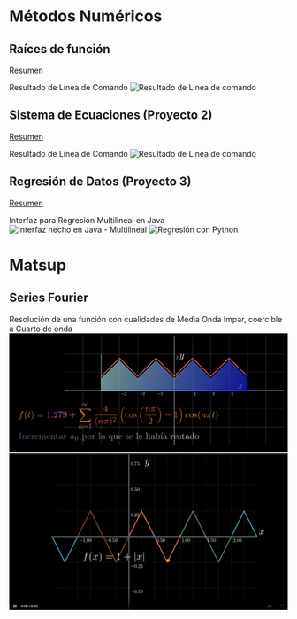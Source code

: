 # Métodos Numéricos
## Raíces de función
[Resumen](resumen/raices_de_función/readme.md)

Resultado de Línea de Comando
![Resultado de Linea de comando](resumen/Sistemas%20de%20Ecuación/image%20java.png)


## Sistema de Ecuaciones (Proyecto 2)
[Resumen](resumen/Regresión/readme.md)

Resultado de Línea de Comando
![Resultado de Linea de comando](resumen/Sistemas%20de%20Ecuación/image%20java.png)

## Regresión de Datos (Proyecto 3)
[Resumen](resumen/Regresión/readme.md)

Interfaz para Regresión Multilineal en Java
![Interfaz hecho en Java - Multilineal](resumen/Regresión/Java_multiline.png)
![Regresión con Python](resumen/Regresión/Python_poly.png)

# Matsup
## Series Fourier

Resolución de una función con cualidades de Media Onda Impar, coercible a Cuarto de onda
![Photo](python/matsup/fourier/dumpster/finished%20screenshot.png)
![photo](python/matsup/fourier/dumpster/image%203.png)